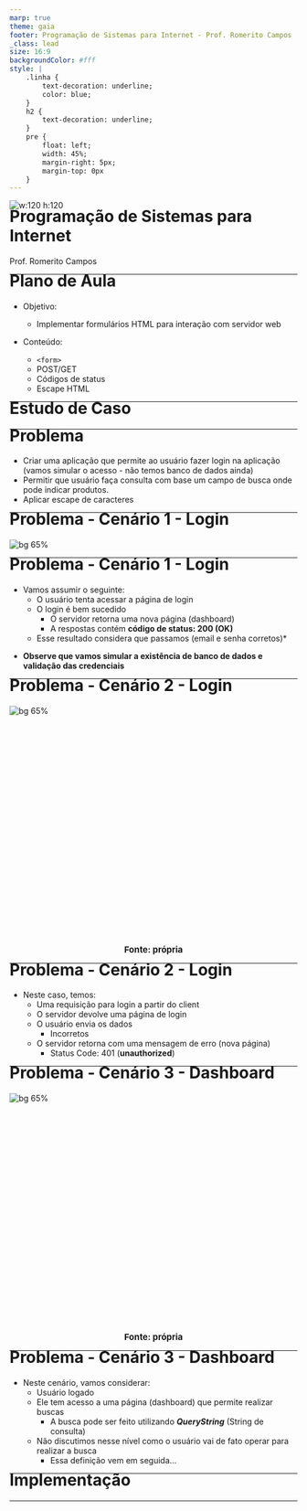 ```yaml
---
marp: true
theme: gaia
footer: Programação de Sistemas para Internet - Prof. Romerito Campos
_class: lead
size: 16:9
backgroundColor: #fff
style: |
    .linha {
        text-decoration: underline;
        color: blue;
    } 
    h2 {
        text-decoration: underline;
    }    
    pre {
        float: left;
        width: 45%;
        margin-right: 5px;
        margin-top: 0px
    }
---
```


![w:120 h:120](../../assets/ifrn-vertical.png)
# Programação de Sistemas para Internet
Prof. Romerito Campos

---

# Plano de Aula

- Objetivo: 
  - Implementar formulários HTML para interação com servidor web

- Conteúdo:
  - `<form>`
  - POST/GET
  - Códigos de status
  - Escape HTML

---

<style scoped>
    section {
        display: flex;
        flex-direction: column;
        justify-content: center;
        text-align: center;
    }
</style> 

# Estudo de Caso

---

# Problema

- Criar uma aplicação que permite ao usuário fazer login na aplicação (vamos simular o acesso - não temos banco de dados ainda)
- Permitir que usuário faça consulta com base um campo de busca onde pode indicar produtos.
- Aplicar escape de caracteres

---

# Problema - Cenário 1 - Login

<style scoped>   
    h1 {
        margin-top: -20px
    }
    h2 {
        text-align: center;
        font-size: 15px;
        margin-top: 450px;
    }
</style>

![bg 65%](./img/Cenario1.png)

---

# Problema - Cenário 1 - Login

- Vamos assumir o seguinte:
  - O usuário tenta acessar a página de login
  - O login é bem sucedido
    - O servidor retorna uma nova página (dashboard)
    - A respostas contém **código de status: 200 (OK)**
  - Esse resultado considera que passamos (email e senha corretos)*

* **Observe que vamos simular a existência de banco de dados e validação das credenciais**

---
# Problema - Cenário 2 - Login

<style scoped>   
    h1 {
        margin-top: -20px
    }
    h2 {
        text-align: center;
        font-size: 15px;
        margin-top: 450px;
    }
</style>

![bg 65%](./img/Cenario2.png)

## Fonte: própria

---

# Problema - Cenário 2 - Login

- Neste caso, temos:
  - Uma requisição para login a partir do client
  - O servidor devolve uma página de login
  - O usuário envia os dados
    - Incorretos
  - O servidor retorna com uma mensagem de erro (nova página)
    - Status Code: 401 (**unauthorized**)

---

# Problema - Cenário 3 - Dashboard

<style scoped>   
    h1 {
        margin-top: -20px
    }
    h2 {
        text-align: center;
        font-size: 15px;
        margin-top: 400px;
    }
</style>

![bg 65%](./img/Cenario3.png)

## Fonte: própria

---
# Problema - Cenário 3 - Dashboard

- Neste cenário, vamos considerar:
  - Usuário logado
  - Ele tem acesso a uma página (dashboard) que permite realizar buscas
    - A busca pode ser feito utilizando ***QueryString*** (String de consulta)
  - Não discutimos nesse nível como o usuário vai de fato operar para realizar a busca
    - Essa definição vem em seguida...

---

<style scoped>
    section {
        display: flex;
        flex-direction: column;
        justify-content: center;
        text-align: center;
    }
</style> 

# Implementação

---

